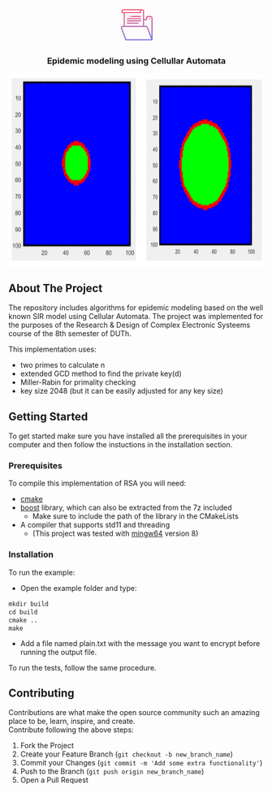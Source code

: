 <!-- PROJECT LOGO -->
<br />
<p align="center">
  <img src="https://github.com/DataMas/CA-epidemic-modeling/blob/main/images/file_icon.webp" alt="Logo" width="70" height="70">
  <h3 align="center">Epidemic modeling using Cellullar Automata</h3>
</p>



<p align="center">
<img src="https://github.com/DataMas/CA-epidemic-modeling/blob/main/images/CA.PNG" align="center" width="705" height="380" />
</p>


<!-- ABOUT THE PROJECT -->
## About The Project
The repository includes algorithms for epidemic modeling based on the well known SIR model using Cellular Automata.
The project was implemented for the purposes of the Research & Design of Complex Electronic Systeems course
of the 8th semester of DUTh.
  
This implementation uses:
- two primes to calculate n    
- extended GCD method to find the private key(d)    
- Miller-Rabin for primality checking  
- key size 2048 (but it can be easily adjusted for any key size)  


<!-- GETTING STARTED -->
## Getting Started
To get started make sure you have installed all the prerequisites in your computer and then follow the instuctions in the installation section.

### Prerequisites
To compile this implementation of RSA you will need:
- [cmake](https://cmake.org/download/)
- [boost](https://www.boost.org/users/download/) library, which can also be extracted from the 7z included
  - Make sure to include the path of the library in the CMakeLists
- A compiler that supports std11 and threading
  - (This project was tested with [mingw64](http://mingw-w64.org/doku.php) version 8)

### Installation
To run the example: 
- Open the example folder and type:
```
mkdir build
cd build
cmake ..
make
```
- Add a file named plain.txt with the message you want to encrypt before running the output file.

To run the tests, follow the same procedure.


<!-- CONTRIBUTING -->
## Contributing

Contributions are what make the open source community such an amazing place to be, learn, inspire, and create.  
Contribute following the above steps:

1. Fork the Project
2. Create your Feature Branch (`git checkout -b new_branch_name`)
3. Commit your Changes (`git commit -m 'Add some extra functionality'`)
4. Push to the Branch (`git push origin new_branch_name`)
5. Open a Pull Request  
